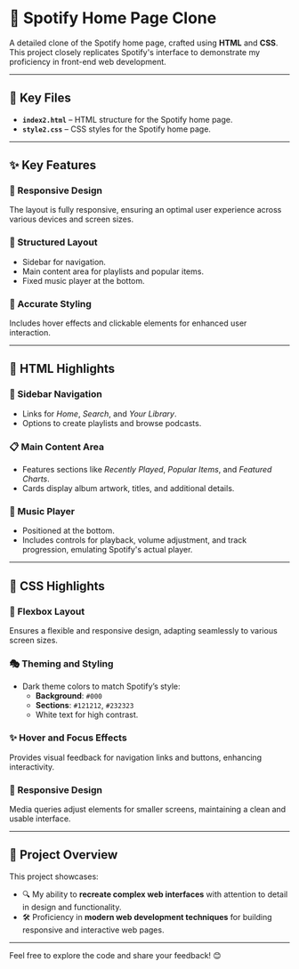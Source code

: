 # 🎵 Spotify Home Page Clone  

A detailed clone of the Spotify home page, crafted using **HTML** and **CSS**. This project closely replicates Spotify's interface to demonstrate my proficiency in front-end web development.

---

## 📂 Key Files  

- **`index2.html`** – HTML structure for the Spotify home page.  
- **`style2.css`** – CSS styles for the Spotify home page.  

---

## ✨ Key Features  

### 📱 Responsive Design  
The layout is fully responsive, ensuring an optimal user experience across various devices and screen sizes.

### 📑 Structured Layout  
- Sidebar for navigation.  
- Main content area for playlists and popular items.  
- Fixed music player at the bottom.  

### 🎨 Accurate Styling  
Includes hover effects and clickable elements for enhanced user interaction.  

---

## 📝 HTML Highlights  

### 📌 Sidebar Navigation  
- Links for *Home*, *Search*, and *Your Library*.  
- Options to create playlists and browse podcasts.  

### 📋 Main Content Area  
- Features sections like *Recently Played*, *Popular Items*, and *Featured Charts*.  
- Cards display album artwork, titles, and additional details.  

### 🎵 Music Player  
- Positioned at the bottom.  
- Includes controls for playback, volume adjustment, and track progression, emulating Spotify's actual player.  

---

## 🎨 CSS Highlights  

### 📐 Flexbox Layout  
Ensures a flexible and responsive design, adapting seamlessly to various screen sizes.  

### 🎭 Theming and Styling  
- Dark theme colors to match Spotify’s style:  
  - **Background**: `#000`  
  - **Sections**: `#121212`, `#232323`  
  - White text for high contrast.  

### ✨ Hover and Focus Effects  
Provides visual feedback for navigation links and buttons, enhancing interactivity.  

### 📱 Responsive Design  
Media queries adjust elements for smaller screens, maintaining a clean and usable interface.  

---

## 🚀 Project Overview  

This project showcases:  

- 🔍 My ability to **recreate complex web interfaces** with attention to detail in design and functionality.  
- 🛠️ Proficiency in **modern web development techniques** for building responsive and interactive web pages.  

---

Feel free to explore the code and share your feedback! 😊  
